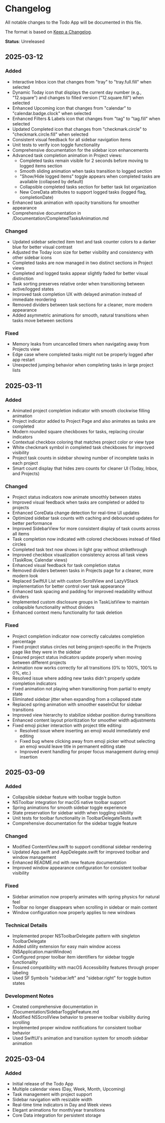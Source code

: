 # Changelog

All notable changes to the Todo App will be documented in this file.

The format is based on [Keep a Changelog](https://keepachangelog.com/en/1.0.0/).

**Status**: Unreleased

## 2025-03-12

### Added
- Interactive Inbox icon that changes from "tray" to "tray.full.fill" when selected
- Dynamic Today icon that displays the current day number (e.g., "12.square") and changes to filled version ("12.square.fill") when selected
- Enhanced Upcoming icon that changes from "calendar" to "calendar.badge.clock" when selected
- Enhanced Filters & Labels icon that changes from "tag" to "tag.fill" when selected
- Updated Completed icon that changes from "checkmark.circle" to "checkmark.circle.fill" when selected
- Consistent visual feedback for all sidebar navigation items
- Unit tests to verify icon toggle functionality
- Comprehensive documentation for the sidebar icon enhancements
- Advanced task completion animation in Project views:
  - Completed tasks remain visible for 2 seconds before moving to logged items section
  - Smooth sliding animation when tasks transition to logged section
  - "Show/Hide logged items" toggle appears when completed tasks are available (collapsed by default)
  - Collapsible completed tasks section for better task list organization
  - New CoreData attributes to support logged tasks (logged flag, completionDate)
- Enhanced task animation with opacity transitions for smoother appearance
- Comprehensive documentation in /Documentation/CompletedTasksAnimation.md

### Changed
- Updated sidebar selected item text and task counter colors to a darker blue for better visual contrast
- Adjusted the Today icon size for better visibility and consistency with other sidebar icons
- Completed tasks are now managed in two distinct sections in Project views
- Completed and logged tasks appear slightly faded for better visual distinction
- Task sorting preserves relative order when transitioning between active/logged states
- Improved task completion UX with delayed animation instead of immediate reordering
- Removed dividers between task sections for a cleaner, more modern appearance
- Added asymmetric animations for smooth, natural transitions when tasks move between sections

### Fixed
- Memory leaks from uncancelled timers when navigating away from Projects view
- Edge case where completed tasks might not be properly logged after app restart
- Unexpected jumping behavior when completing tasks in large project lists

## 2025-03-11

### Added
- Animated project completion indicator with smooth clockwise filling animation
- Project indicator added to Project Page and also animates as tasks are completed
- Modern rounded square checkboxes for tasks, replacing circular indicators
- Contextual checkbox coloring that matches project color or view type
- White checkmark symbol in completed task checkboxes for improved visibility
- Project task counts in sidebar showing number of incomplete tasks in each project
- Smart count display that hides zero counts for cleaner UI (Today, Inbox, and Projects)

### Changed
- Project status indicators now animate smoothly between states
- Improved visual feedback when tasks are completed or added to projects
- Enhanced CoreData change detection for real-time UI updates
- Optimized sidebar task counts with caching and debounced updates for better performance
- Improved SidebarView for more consistent display of task counts across all items
- Task completion now indicated with colored checkboxes instead of filled circles
- Completed task text now shows in light gray without strikethrough
- Improved checkbox visualization consistency across all task views (TaskRow, Calendar views)
- Enhanced visual feedback for task completion status
- Removed dividers between tasks in Projects page for a cleaner, more modern look
- Replaced SwiftUI List with custom ScrollView and LazyVStack implementation for better control over task appearance
- Enhanced task spacing and padding for improved readability without dividers
- Implemented custom disclosure groups in TaskListView to maintain collapsible functionality without dividers
- Enhanced context menu functionality for task deletion

### Fixed
- Project completion indicator now correctly calculates completion percentage
- Fixed project status circles not being project-specific in the Projects page like they were in the sidebar
- Ensured project status indicators update properly when moving between different projects
- Animation now works correctly for all transitions (0% to 100%, 100% to 0%, etc.)
- Resolved issue where adding new tasks didn't properly update completion indicators
- Fixed animation not playing when transitioning from partial to empty state
- Eliminated sidebar jitter when expanding from a collapsed state
- Replaced spring animation with smoother easeInOut for sidebar transitions
- Improved view hierarchy to stabilize sidebar position during transitions
- Enhanced content layout prioritization for smoother width adjustments
- Fixed emoji picker interaction with project title editing:
  - Resolved issue where inserting an emoji would immediately end editing
  - Fixed bug where clicking away from emoji picker without selecting an emoji would leave title in permanent editing state
  - Improved event handling for proper focus management during emoji insertion

## 2025-03-09

### Added
- Collapsible sidebar feature with toolbar toggle button
- NSToolbar integration for macOS native toolbar support
- Spring animations for smooth sidebar toggle experience
- State preservation for sidebar width when toggling visibility
- Unit tests for toolbar functionality in ToolbarDelegateTests.swift
- Comprehensive documentation for the sidebar toggle feature

### Changed
- Modified ContentView.swift to support conditional sidebar rendering
- Updated App.swift and AppDelegate.swift for improved toolbar and window management
- Enhanced README.md with new feature documentation
- Improved window appearance configuration for consistent toolbar visibility

### Fixed
- Sidebar animation now properly animates with spring physics for natural feel
- Toolbar no longer disappears when scrolling in sidebar or main content
- Window configuration now properly applies to new windows

### Technical Details
- Implemented proper NSToolbarDelegate pattern with singleton ToolbarDelegate
- Added utility extension for easy main window access (NSApplication.mainWindow)
- Configured proper toolbar item identifiers for sidebar toggle functionality
- Ensured compatibility with macOS Accessibility features through proper labeling
- Used SF Symbols "sidebar.left" and "sidebar.right" for toggle button states

### Development Notes
- Created comprehensive documentation in /Documentation/SidebarToggleFeature.md
- Modified NSScrollView behavior to preserve toolbar visibility during scrolling
- Implemented proper window notifications for consistent toolbar behavior
- Used SwiftUI's animation and transition system for smooth sidebar animation

## 2025-03-04

### Added
- Initial release of the Todo App
- Multiple calendar views (Day, Week, Month, Upcoming)
- Task management with project support
- Sidebar navigation with resizable width
- Real-time time indicators in Day and Week views
- Elegant animations for month/year transitions
- Core Data integration for persistent storage
